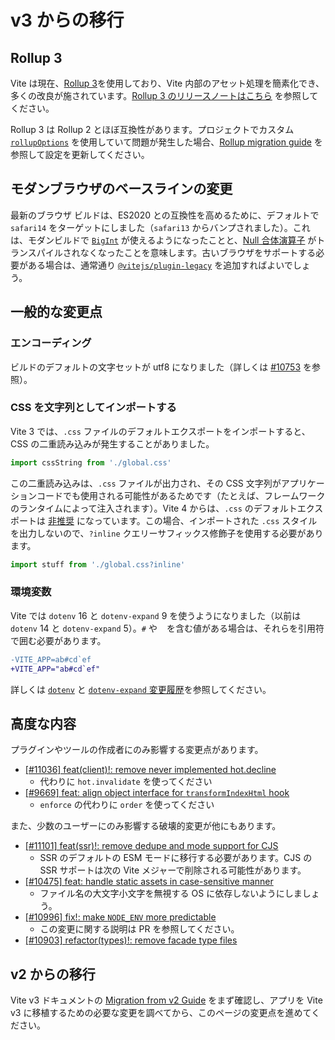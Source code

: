 # v3 からの移行

## Rollup 3

Vite は現在、[Rollup 3](https://github.com/vitejs/vite/issues/9870)を使用しており、Vite 内部のアセット処理を簡素化でき、多くの改良が施されています。[Rollup 3 のリリースノートはこちら](https://github.com/rollup/rollup/releases) を参照してください。

Rollup 3 は Rollup 2 とほぼ互換性があります。プロジェクトでカスタム [`rollupOptions`](../config/build-options.md#rollup-options) を使用していて問題が発生した場合、[Rollup migration guide](https://rollupjs.org/guide/en/#migration) を参照して設定を更新してください。

## モダンブラウザのベースラインの変更

最新のブラウザ ビルドは、ES2020 との互換性を高めるために、デフォルトで `safari14` をターゲットにしました（`safari13` からバンプされました）。これは、モダンビルドで [`BigInt`](https://developer.mozilla.org/ja/docs/Web/JavaScript/Reference/Global_Objects/BigInt) が使えるようになったことと、[Null 合体演算子](https://developer.mozilla.org/ja/docs/Web/JavaScript/Reference/Operators/Nullish_coalescing) がトランスパイルされなくなったことを意味します。古いブラウザをサポートする必要がある場合は、通常通り [`@vitejs/plugin-legacy`](https://github.com/vitejs/vite/tree/main/packages/plugin-legacy) を追加すればよいでしょう。

## 一般的な変更点

### エンコーディング

ビルドのデフォルトの文字セットが utf8 になりました（詳しくは [#10753](https://github.com/vitejs/vite/issues/10753) を参照）。

### CSS を文字列としてインポートする

Vite 3 では、`.css` ファイルのデフォルトエクスポートをインポートすると、CSS の二重読み込みが発生することがありました。

```ts
import cssString from './global.css'
```

この二重読み込みは、`.css` ファイルが出力され、その CSS 文字列がアプリケーションコードでも使用される可能性があるためです（たとえば、フレームワークのランタイムによって注入されます）。Vite 4 からは、`.css` のデフォルトエクスポートは [非推奨](https://github.com/vitejs/vite/issues/11094) になっています。この場合、インポートされた `.css` スタイルを出力しないので、`?inline` クエリーサフィックス修飾子を使用する必要があります。

```ts
import stuff from './global.css?inline'
```

### 環境変数

Vite では `dotenv` 16 と `dotenv-expand` 9 を使うようになりました（以前は `dotenv` 14 と `dotenv-expand` 5）。`#` や `` `` を含む値がある場合は、それらを引用符で囲む必要があります。

```diff
-VITE_APP=ab#cd`ef
+VITE_APP="ab#cd`ef"
```

詳しくは [`dotenv`](https://github.com/motdotla/dotenv/blob/master/CHANGELOG.md) と [`dotenv-expand` 変更履歴](https://github.com/motdotla/dotenv-expand/blob/master/CHANGELOG.md)を参照してください。

## 高度な内容

プラグインやツールの作成者にのみ影響する変更点があります。

- [[#11036] feat(client)!: remove never implemented hot.decline](https://github.com/vitejs/vite/issues/11036)
  - 代わりに `hot.invalidate` を使ってください
- [[#9669] feat: align object interface for `transformIndexHtml` hook](https://github.com/vitejs/vite/issues/9669)
  - `enforce` の代わりに `order` を使ってください

また、少数のユーザーにのみ影響する破壊的変更が他にもあります。

- [[#11101] feat(ssr)!: remove dedupe and mode support for CJS](https://github.com/vitejs/vite/pull/11101)
  - SSR のデフォルトの ESM モードに移行する必要があります。CJS の SSR サポートは次の Vite メジャーで削除される可能性があります。
- [[#10475] feat: handle static assets in case-sensitive manner](https://github.com/vitejs/vite/pull/10475)
  - ファイル名の大文字小文字を無視する OS に依存しないようにしましょう。
- [[#10996] fix!: make `NODE_ENV` more predictable](https://github.com/vitejs/vite/pull/10996)
  - この変更に関する説明は PR を参照してください。
- [[#10903] refactor(types)!: remove facade type files](https://github.com/vitejs/vite/pull/10903)

## v2 からの移行

Vite v3 ドキュメントの [Migration from v2 Guide](https://v3.vitejs.dev/guide/migration.html) をまず確認し、アプリを Vite v3 に移植するための必要な変更を調べてから、このページの変更点を進めてください。
